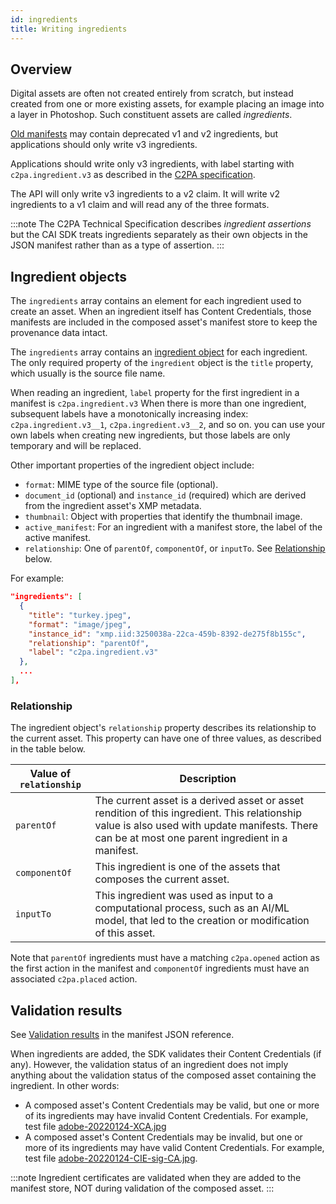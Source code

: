 ```yaml
---
id: ingredients
title: Writing ingredients
---
```


## Overview

Digital assets are often not created entirely from scratch, but instead created from one or more existing assets, for example placing an image into a layer in Photoshop.  Such constituent assets are called _ingredients_. 

[Old manifests](../reading/legacy.md) may contain deprecated v1 and v2 ingredients, but applications should only write v3 ingredients.

Applications should write only v3 ingredients, with label starting with `c2pa.ingredient.v3` as described in the [C2PA specification](https://spec.c2pa.org/specifications/specifications/2.2/specs/C2PA_Specification.html#ingredient_assertion).

The API will only write v3 ingredients to a v2 claim. It will write v2 ingredients to a v1 claim and will read any of the three formats.

:::note
The C2PA Technical Specification describes _ingredient assertions_ but the CAI SDK treats ingredients separately as their own objects in the JSON manifest rather than as a type of assertion.
:::

## Ingredient objects

The `ingredients` array contains an element for each ingredient used to create an asset.  When an ingredient itself has Content Credentials, those manifests are included in the composed asset's manifest store to keep the provenance data intact.

The `ingredients` array contains an [ingredient object](manifest/json-ref/manifest-def.mdx#ingredient) for each ingredient.  The only required property of the `ingredient` object is the `title` property, which usually is the source file name.

When reading an ingredient, `label` property for the first ingredient in a manifest is `c2pa.ingredient.v3` When there is more than one ingredient, subsequent labels have a monotonically increasing index: `c2pa.ingredient.v3__1`, `c2pa.ingredient.v3__2`, and so on.   you can use your own labels when creating new ingredients, but those labels are only temporary and will be replaced.

Other important properties of the ingredient object include:
- `format`: MIME type of the source file (optional).
- `document_id` (optional) and `instance_id` (required) which are derived from the ingredient asset's XMP metadata.
- `thumbnail`: Object with properties that identify the thumbnail image. 
- `active_manifest`: For an ingredient with a manifest store, the label of the active manifest.  
- `relationship`: One of `parentOf`, `componentOf`, or `inputTo`. See [Relationship](#relationship) below.

For example:

```json
"ingredients": [
  {
    "title": "turkey.jpeg",
    "format": "image/jpeg",
    "instance_id": "xmp.iid:3250038a-22ca-459b-8392-de275f8b155c",
    "relationship": "parentOf",
    "label": "c2pa.ingredient.v3"
  },
  ...
],    
```

### Relationship

The ingredient object's `relationship` property describes its relationship to the current asset.  This property can have one of three values, as described in the table below.

|  Value of `relationship` | Description |
|--------------------------|-------------|
| `parentOf` | The current asset is a derived asset or asset rendition of this ingredient. This relationship value is also used with update manifests.  There can be at most one parent ingredient in a manifest. |
| `componentOf` | This ingredient is one of the assets that composes the current asset. |
| `inputTo` | This ingredient was used as input to a computational process, such as an AI/ML model, that led to the creation or modification of this asset. |

Note that `parentOf` ingredients must have a matching `c2pa.opened` action as the first action in the manifest and `componentOf` ingredients must have an associated `c2pa.placed` action.

## Validation results

See [Validation results](json-ref/reader#validationresults) in the manifest JSON reference.

When ingredients are added, the SDK validates their Content Credentials (if any).  However, the validation status of an ingredient does not imply anything about the validation status of the composed asset containing the ingredient. In other words:
- A composed asset's Content Credentials may be valid, but one or more of its ingredients may have invalid Content Credentials. For example, test file [adobe-20220124-XCA.jpg](https://contentcredentials.org/verify?source=https://c2pa.org/public-testfiles/image/jpeg/adobe-20220124-XCA.jpg)
- A composed asset's Content Credentials may be invalid, but one or more of its ingredients may have valid Content Credentials. For example, test file [adobe-20220124-CIE-sig-CA.jpg](https://contentcredentials.org/verify?source=https://c2pa.org/public-testfiles/image/jpeg/adobe-20220124-CIE-sig-CA.jpg). 

:::note
Ingredient certificates are validated when they are added to the manifest store, NOT during validation of the composed asset. 
:::




